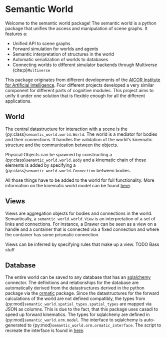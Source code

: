 # Semantic World


Welcome to the semantic world package!
The semantic world is a python package that unifies the access and manipulation of scene graphs.
It features a:

- Unified API to scene graphs
- Forward simulation for worlds and agents
- Semantic interpretation of structures in the world
- Automatic serialization of worlds to databases
- Connecting worlds to different simulator backends through Multiverse {cite:p}`Multiverse`

This package originates from different developments of the [AICOR Institute for Artificial Intelligence](https://ai.uni-bremen.de/). 
Four different projects developed a very similar component for different parts of cognitive modules.
This project aims to unify it under one solution that is flexible enough for all the different applications.

## World

The central datastructure for interaction with a scene is the {py:class}`semantic_world.world.World`.
The world is a mediator for bodies and their connections.
It handles the validation of the world's kinematic structure and the communication between the objects.

Physical Objects can be spawned by constructing a {py:class}`semantic_world.world.Body` and a kinematic chain of 
those elements is added by specifying a {py:class}`semantic_world.world.Connection` between bodies.

All those things have to be added to the world for full functionality.
More information on the kinematic world model can be found [here](kinematic_world.md).

## Views

Views are aggregation objects for bodies and connections in the world. 
Semantically, a `semantic_world.world.View` is an interpretation of a set of links and connections.
For instance, a Drawer can be seen as a view on a handle and a container that is connected via a fixed connection
and where the container has some prismatic connection.

Views can be inferred by specifying rules that make up a view. TODO Bass stuff

## Database

The entire world can be saved to any database
that has an [sqlalchemy](https://docs.sqlalchemy.org/en/20/index.html) connector.
The definitions and relationships for the database are automatically derived from the datastructures
derived in the python package via the [ormatic](https://github.com/tomsch420/ormatic) package.
Since the datastructures for the forward calculations of the world are not defined compatibly, the types
from {py:mod}`semantic_world.spatial_types.spatial_types` are mapped via JSON as columns.
This is due to the fact, that this package uses casadi to speed up forward kinematics.
The types for sqlalchemy are defined in {py:mod}`semantic_world.orm.model`.
The interface to sqlalchemy is auto-generated to {py:mod}`semantic_world.orm.ormatic_interface`.
The script
to recreate the interface is found in [here](https://github.com/tomsch420/semantic_world/blob/main/scripts/generate_orm.py).


